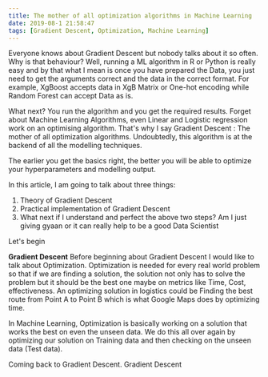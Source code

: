 ```yaml
---
title: The mother of all optimization algorithms in Machine Learning
date: 2019-08-1 21:58:47
tags: [Gradient Descent, Optimization, Machine Learning]
---
```


Everyone knows about Gradient Descent but nobody talks about it so often. Why is that behaviour? Well, running a ML algorithm in R or Python is really easy and by that what I mean is once you have prepared the Data, you just need to get the arguments correct and the data in the correct format. For example, XgBoost accepts data in XgB Matrix or One-hot encoding while Random Forest can accept Data as is. 

What next? You run the algorithm and you get the required results. Forget about Machine Learning Algorithms, even Linear and Logistic regression work on an optimising algorithm. That's why I say Gradient Descent : The mother of all optimization algorithms. Undoubtedly, this algorithm is at the backend of all the modelling techniques.

The earlier you get the basics right, the better you will be able to optimize your hyperparameters and modelling output.

In this article, I am going to talk about three things:
1. Theory of Gradient Descent
1. Practical implementation of Gradient Descent
1. What next if I understand and perfect the above two steps? Am I just giving gyaan or it can really help to be a good Data Scientist

Let's begin

**Gradient Descent**
Before beginning about Gradient Descent I would like to talk about Optimization. Optimization is needed for every real world problem so that if we are finding a solution, the solution not only has to solve the problem but it should be the best one maybe on metrics like Time, Cost, effectiveness. An optimizing solution in logistics could be Finding the best route from Point A to Point B which is what Google Maps does by optimizing time.

In Machine Learning, Optimization is basically working on a solution that works the best on even the unseen data. We do this all over again by optimizing our solution on Training data and then checking on the unseen data (Test data).

Coming back to Gradient Descent.
Gradient Descent 


